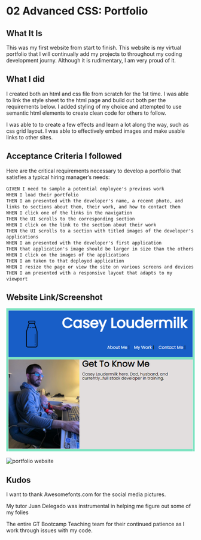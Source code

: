 # 02 Advanced CSS: Portfolio

## What It Is

 This was my first website from start to finish.  This website is my virtual portfolio that I will continually add my projects to throughout my coding development journy.  Although it is rudimentary, I am very proud of it. 



## What I did

I created both an html and css file from scratch for the 1st time.  I was able to link the style sheet to the html page and build out both per the requirements below.  I added styling of my choice and attempted to use semantic html elements to create clean code for others to follow.

I was able to to create a few effects and learn a lot along the way, such as css grid layout.  I was able to effectively embed images and make usable links to other sites.


## Acceptance Criteria I followed

Here are the critical requirements necessary to develop a portfolio that satisfies a typical hiring manager’s needs:

```
GIVEN I need to sample a potential employee's previous work
WHEN I load their portfolio
THEN I am presented with the developer's name, a recent photo, and links to sections about them, their work, and how to contact them
WHEN I click one of the links in the navigation
THEN the UI scrolls to the corresponding section
WHEN I click on the link to the section about their work
THEN the UI scrolls to a section with titled images of the developer's applications
WHEN I am presented with the developer's first application
THEN that application's image should be larger in size than the others
WHEN I click on the images of the applications
THEN I am taken to that deployed application
WHEN I resize the page or view the site on various screens and devices
THEN I am presented with a responsive layout that adapts to my viewport
```


## Website Link/Screenshot

![portfolio snapshot](./assets/portfoliopage.png)

![portfolio website](#)


## Kudos

I want to thank Awesomefonts.com for the social media pictures.

My tutor Juan Delegado was instrumental in helping me figure out some of my folies

The entire GT Bootcamp Teaching team for their continued patience as I work through issues with my code.


